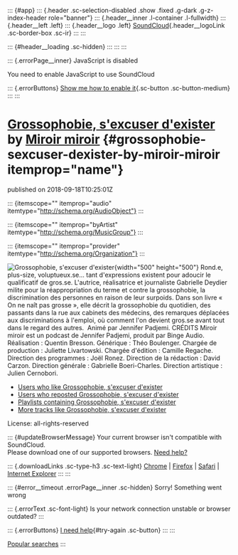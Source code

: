 ::: {#app}
::: {.header .sc-selection-disabled .show .fixed .g-dark .g-z-index-header role="banner"}
::: {.header__inner .l-container .l-fullwidth}
::: {.header__left .left}
::: {.header__logo .left}
[SoundCloud](/ "Home"){.header__logoLink .sc-border-box .sc-ir}
:::
:::

::: {#header__loading .sc-hidden}
:::
:::
:::

::: {.errorPage__inner}
JavaScript is disabled

You need to enable JavaScript to use SoundCloud

::: {.errorButtons}
[Show me how to enable it](http://www.enable-javascript.com/){.sc-button
.sc-button-medium}
:::
:::

[Grossophobie, s'excuser d'exister](/miroir-miroir/grossophobie-sexcuser-dexister) by [Miroir miroir](/miroir-miroir) {#grossophobie-sexcuser-dexister-by-miroir-miroir itemprop="name"}
=====================================================================================================================

published on 2018-09-18T10:25:01Z

::: {itemscope="" itemprop="audio" itemtype="http://schema.org/AudioObject"}
:::

::: {itemscope="" itemprop="byArtist" itemtype="http://schema.org/MusicGroup"}
:::

::: {itemscope="" itemprop="provider" itemtype="http://schema.org/Organization"}
:::

![Grossophobie, s'excuser
d'exister](https://i1.sndcdn.com/artworks-000407255409-cfl4ky-t500x500.jpg){width="500"
height="500"} Rond.e, plus-size, voluptueux.se... tant d'expressions
existent pour adoucir le qualificatif de gros.se. L'autrice,
réalisatrice et journaliste Gabrielle Deydier milite pour la
réappropriation du terme et contre la grossophobie, la discrimination
des personnes en raison de leur surpoids. Dans son livre « On ne naît
pas grosse », elle décrit la grossophobie du quotidien, des passants
dans la rue aux cabinets des médecins, des remarques déplacées aux
discriminations à l'emploi, où comment l'on devient gros.se avant tout
dans le regard des autres.&nbsp; Animé par Jennifer Padjemi. CRÉDITS
Miroir miroir est un podcast de Jennifer Padjemi, produit par Binge
Audio. Réalisation : Quentin Bresson. Générique : Théo Boulenger.
Chargée de production : Juliette Livartowski. Chargée d\'édition :
Camille Regache. Direction des programmes : Joël Ronez. Direction de la
rédaction : David Carzon. Direction générale : Gabrielle Boeri-Charles.
Direction artistique : Julien Cernobori.&nbsp;

-   [Users who like Grossophobie, s'excuser
    d'exister](/miroir-miroir/grossophobie-sexcuser-dexister/likes)
-   [Users who reposted Grossophobie, s'excuser
    d'exister](/miroir-miroir/grossophobie-sexcuser-dexister/reposts)
-   [Playlists containing Grossophobie, s'excuser
    d'exister](/miroir-miroir/grossophobie-sexcuser-dexister/sets)
-   [More tracks like Grossophobie, s'excuser
    d'exister](/miroir-miroir/grossophobie-sexcuser-dexister/recommended)

License: all-rights-reserved

::: {#updateBrowserMessage}
Your current browser isn\'t compatible with SoundCloud.\
Please download one of our supported browsers. [Need
help?](https://help.soundcloud.com/hc/articles/115003564308-Technical-requirements)

::: {.downloadLinks .sc-type-h3 .sc-text-light}
[Chrome](http://google.com/chrome "Chrome") \|
[Firefox](http://firefox.com "Firefox") \|
[Safari](http://apple.com/safari "Safari") \| [Internet
Explorer](http://windows.microsoft.com/ie "Internet Explorer")
:::
:::

::: {#error__timeout .errorPage__inner .sc-hidden}
Sorry! Something went wrong

::: {.errorText .sc-font-light}
Is your network connection unstable or browser outdated?
:::

::: {.errorButtons}
[I need help](https://help.soundcloud.com){#try-again .sc-button}
:::
:::

[Popular searches](/popular/searches "Popular searches")
:::
